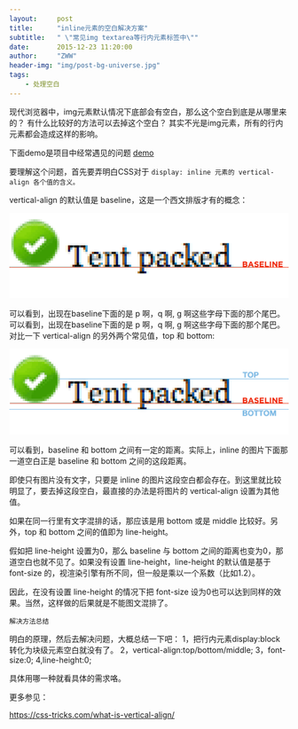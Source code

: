 ```yaml
---
layout:     post
title:      "inline元素的空白解决方案"
subtitle:   " \"常见img textarea等行内元素标签中\""
date:       2015-12-23 11:20:00
author:     "ZWW"
header-img: "img/post-bg-universe.jpg"
tags:
    - 处理空白
---
```





现代浏览器中，img元素默认情况下底部会有空白，那么这个空白到底是从哪里来的？
有什么比较好的方法可以去掉这个空白？
其实不光是img元素，所有的行内元素都会造成这样的影响。

下面demo是项目中经常遇见的问题
<a href="http://output.jsbin.com/habuzanipe" target="_blank">demo</a>


要理解这个问题，首先要弄明白CSS对于 `display: inline 元素的 vertical-align 各个值的含义。`

vertical-align 的默认值是 baseline，这是一个西文排版才有的概念：

<img src="/img/post-img/inline.jpg" alt="inline">

可以看到，出现在baseline下面的是 p 啊，q 啊, g 啊这些字母下面的那个尾巴。可以看到，出现在baseline下面的是 p 啊，q 啊,  g 啊这些字母下面的那个尾巴。
对比一下 vertical-align 的另外两个常见值，top 和 bottom:

<img src="/img/post-img/inline1.jpg" alt="inline">

可以看到，baseline 和 bottom 之间有一定的距离。实际上，inline 的图片下面那一道空白正是 baseline 和 bottom 之间的这段距离。

即使只有图片没有文字，只要是 inline 的图片这段空白都会存在。到这里就比较明显了，要去掉这段空白，最直接的办法是将图片的 vertical-align 设置为其他值。

如果在同一行里有文字混排的话，那应该是用 bottom 或是 middle 比较好。另外，top 和 bottom 之间的值即为 line-height。

假如把 line-height 设置为0，那么 baseline 与 bottom 之间的距离也变为0，那道空白也就不见了。如果没有设置 line-height，line-height 的默认值是基于 font-size 的，视渲染引擎有所不同，但一般是乘以一个系数（比如1.2）。

因此，在没有设置 line-height 的情况下把 font-size 设为0也可以达到同样的效果。当然，这样做的后果就是不能图文混排了。



`解决方法总结`

明白的原理，然后去解决问题，大概总结一下吧：
1，把行内元素display:block 转化为块级元素空白就没有了。
2，vertical-align:top/bottom/middle;
3，font-size:0;
4,line-height:0;



具体用哪一种就看具体的需求咯。

更多参见：

https://css-tricks.com/what-is-vertical-align/
